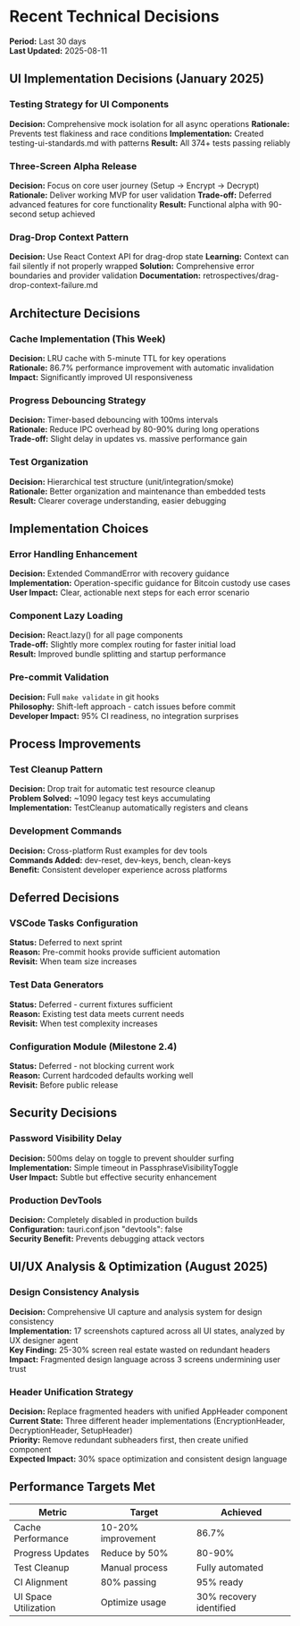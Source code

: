 # Recent Technical Decisions

**Period:** Last 30 days  
**Last Updated:** 2025-08-11

## UI Implementation Decisions (January 2025)

### Testing Strategy for UI Components

**Decision:** Comprehensive mock isolation for all async operations
**Rationale:** Prevents test flakiness and race conditions
**Implementation:** Created testing-ui-standards.md with patterns
**Result:** All 374+ tests passing reliably

### Three-Screen Alpha Release

**Decision:** Focus on core user journey (Setup → Encrypt → Decrypt)
**Rationale:** Deliver working MVP for user validation
**Trade-off:** Deferred advanced features for core functionality
**Result:** Functional alpha with 90-second setup achieved

### Drag-Drop Context Pattern

**Decision:** Use React Context API for drag-drop state
**Learning:** Context can fail silently if not properly wrapped
**Solution:** Comprehensive error boundaries and provider validation
**Documentation:** retrospectives/drag-drop-context-failure.md

## Architecture Decisions

### Cache Implementation (This Week)

**Decision:** LRU cache with 5-minute TTL for key operations  
**Rationale:** 86.7% performance improvement with automatic invalidation  
**Impact:** Significantly improved UI responsiveness

### Progress Debouncing Strategy

**Decision:** Timer-based debouncing with 100ms intervals  
**Rationale:** Reduce IPC overhead by 80-90% during long operations  
**Trade-off:** Slight delay in updates vs. massive performance gain

### Test Organization

**Decision:** Hierarchical test structure (unit/integration/smoke)  
**Rationale:** Better organization and maintenance than embedded tests  
**Result:** Clearer coverage understanding, easier debugging

## Implementation Choices

### Error Handling Enhancement

**Decision:** Extended CommandError with recovery guidance  
**Implementation:** Operation-specific guidance for Bitcoin custody use cases  
**User Impact:** Clear, actionable next steps for each error scenario

### Component Lazy Loading

**Decision:** React.lazy() for all page components  
**Trade-off:** Slightly more complex routing for faster initial load  
**Result:** Improved bundle splitting and startup performance

### Pre-commit Validation

**Decision:** Full `make validate` in git hooks  
**Philosophy:** Shift-left approach - catch issues before commit  
**Developer Impact:** 95% CI readiness, no integration surprises

## Process Improvements

### Test Cleanup Pattern

**Decision:** Drop trait for automatic test resource cleanup  
**Problem Solved:** ~1090 legacy test keys accumulating  
**Implementation:** TestCleanup automatically registers and cleans

### Development Commands

**Decision:** Cross-platform Rust examples for dev tools  
**Commands Added:** dev-reset, dev-keys, bench, clean-keys  
**Benefit:** Consistent developer experience across platforms

## Deferred Decisions

### VSCode Tasks Configuration

**Status:** Deferred to next sprint  
**Reason:** Pre-commit hooks provide sufficient automation  
**Revisit:** When team size increases

### Test Data Generators

**Status:** Deferred - current fixtures sufficient  
**Reason:** Existing test data meets current needs  
**Revisit:** When test complexity increases

### Configuration Module (Milestone 2.4)

**Status:** Deferred - not blocking current work  
**Reason:** Current hardcoded defaults working well  
**Revisit:** Before public release

## Security Decisions

### Password Visibility Delay

**Decision:** 500ms delay on toggle to prevent shoulder surfing  
**Implementation:** Simple timeout in PassphraseVisibilityToggle  
**User Impact:** Subtle but effective security enhancement

### Production DevTools

**Decision:** Completely disabled in production builds  
**Configuration:** tauri.conf.json "devtools": false  
**Security Benefit:** Prevents debugging attack vectors

## UI/UX Analysis & Optimization (August 2025)

### Design Consistency Analysis

**Decision:** Comprehensive UI capture and analysis system for design consistency  
**Implementation:** 17 screenshots captured across all UI states, analyzed by UX designer agent  
**Key Finding:** 25-30% screen real estate wasted on redundant headers  
**Impact:** Fragmented design language across 3 screens undermining user trust

### Header Unification Strategy

**Decision:** Replace fragmented headers with unified AppHeader component  
**Current State:** Three different header implementations (EncryptionHeader, DecryptionHeader, SetupHeader)  
**Priority:** Remove redundant subheaders first, then create unified component  
**Expected Impact:** 30% space optimization and consistent design language

## Performance Targets Met

| Metric               | Target             | Achieved                |
| -------------------- | ------------------ | ----------------------- |
| Cache Performance    | 10-20% improvement | 86.7%                   |
| Progress Updates     | Reduce by 50%      | 80-90%                  |
| Test Cleanup         | Manual process     | Fully automated         |
| CI Alignment         | 80% passing        | 95% ready               |
| UI Space Utilization | Optimize usage     | 30% recovery identified |
